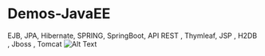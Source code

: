 # Demos-JavaEE
 EJB, JPA, Hibernate, SPRING, SpringBoot, API REST , Thymleaf, JSP , H2DB , Jboss , Tomcat
![Alt Text](https://repository-images.githubusercontent.com/518512094/ef9cfdde-cdb6-473f-97b7-7f7151fdc585)
